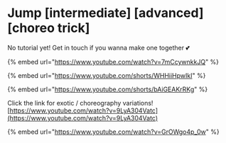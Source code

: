 # Jump \[intermediate] \[advanced] \[choreo trick]

No tutorial yet! Get in touch if you wanna make one together 💕

{% embed url="https://www.youtube.com/watch?v=7mCcywnkkJQ" %}

{% embed url="https://www.youtube.com/shorts/WHHiiHpwIkI" %}

{% embed url="https://www.youtube.com/shorts/bAiGEAKrRKg" %}

Click the link for exotic / choreography variations! [https://www.youtube.com/watch?v=9LyA304Vatc](https://www.youtube.com/watch?v=9LyA304Vatc)

{% embed url="https://www.youtube.com/watch?v=GrOWgo4p_0w" %}
